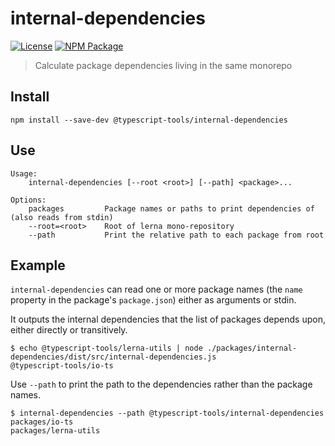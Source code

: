 # internal-dependencies
[![License][]](https://opensource.org/licenses/ISC)
[![NPM Package][]](https://npmjs.org/package/@typescript-tools/internal-dependencies)

[License]: https://img.shields.io/badge/License-ISC-blue.svg
[NPM Package]: https://img.shields.io/npm/v/@typescript-tools/internal-dependencies.svg

> Calculate package dependencies living in the same monorepo

## Install

``` shell
npm install --save-dev @typescript-tools/internal-dependencies
```

## Use

``` shell
Usage:
    internal-dependencies [--root <root>] [--path] <package>...

Options:
    packages         Package names or paths to print dependencies of (also reads from stdin)
    --root=<root>    Root of lerna mono-repository
    --path           Print the relative path to each package from root
```

## Example

`internal-dependencies` can read one or more package names (the `name`
property in the package's `package.json`) either as arguments or stdin.

It outputs the internal dependencies that the list of packages depends
upon, either directly or transitively.

``` shell
$ echo @typescript-tools/lerna-utils | node ./packages/internal-dependencies/dist/src/internal-dependencies.js
@typescript-tools/io-ts
```

Use `--path` to print the path to the dependencies rather than the
package names.

``` shell
$ internal-dependencies --path @typescript-tools/internal-dependencies
packages/io-ts
packages/lerna-utils
```

